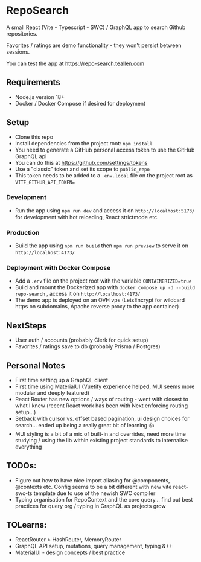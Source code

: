 # RepoSearch

A small React (Vite - Typescript - SWC) / GraphQL app to search Github repositories.

Favorites / ratings are demo functionality - they won't persist between sessions.

You can test the app at https://repo-search.teallen.com

## Requirements

- Node.js version 18+
- Docker / Docker Compose if desired for deployment

## Setup

- Clone this repo
- Install dependencies from the project root: `npm install`
- You need to generate a GitHub personal access token to use the GitHub GraphQL api
- You can do this at https://github.com/settings/tokens
- Use a "classic" token and set its scope to `public_repo`
- This token needs to be added to a `.env.local` file on the project root as `VITE_GITHUB_API_TOKEN=`

### Development

- Run the app using `npm run dev` and access it on `http://localhost:5173/` for development with hot reloading, React strictmode etc.

### Production

- Build the app using `npm run build` then `npm run preview` to serve it on `http://localhost:4173/`

### Deployment with Docker Compose

- Add a `.env` file on the project root with the variable `CONTAINERIZED=true`
- Build and mount the Dockerized app with `docker compose up -d --build repo-search` , access it on `http://localhost:4173/`
- The demo app is deployed on an OVH vps (LetsEncrypt for wildcard https on subdomains, Apache reverse proxy to the app container)

## NextSteps

- User auth / accounts (probably Clerk for quick setup)
- Favorites / ratings save to db (probably Prisma / Postgres)

## Personal Notes

- First time setting up a GraphQL client
- First time using MaterialUI (Vuetify experience helped, MUI seems more modular and deeply featured)
- React Router has new options / ways of routing - went with closest to what I knew (recent React work has been with Next enforcing routing setup...)
- Setback with cursor vs. offset based pagination, ui design choices for search... ended up being a really great bit of learning 👍
- MUI styling is a bit of a mix of built-in and overrides, need more time studying / using the lib within existing project standards to internalise everything

## TODOs:

- Figure out how to have nice import aliasing for @components, @contexts etc. Config seems to be a bit different with new vite react-swc-ts template due to use of the newish SWC compiler
- Typing organisation for RepoContext and the core query... find out best practices for query org / typing in GraphQL as projects grow

## TOLearns:

- ReactRouter > HashRouter, MemoryRouter
- GraphQL API setup, mutations, query management, typing &++
- MaterialUI - design concepts / best practice
